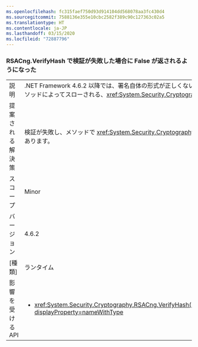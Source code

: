 ```yaml
---
ms.openlocfilehash: fc315faef750d93d914104dd568078aa3fc430d4
ms.sourcegitcommit: 7588136e355e10cbc2582f389c90c127363c02a5
ms.translationtype: HT
ms.contentlocale: ja-JP
ms.lasthandoff: 03/15/2020
ms.locfileid: "72887796"
---
```

### <a name="rsacngverifyhash-now-returns-false-for-any-verification-failure"></a>RSACng.VerifyHash で検証が失敗した場合に False が返されるようになった

|   |   |
|---|---|
|説明|.NET Framework 4.6.2 以降では、署名自体の形式が正しくない場合、このメソッドでは **False** が返されます。 今すぐ false を返しますの検証に失敗しました。 .NET Framework 4.6 および 4.6.1 では、メソッドによってスローされる、<xref:System.Security.Cryptography.CryptographicException?displayProperty=name>署名自体が正しくフォーマットされている場合。|
|提案される解決策|検証が失敗し、メソッドで <xref:System.Security.Cryptography.CryptographicException?displayProperty=name>False**が返される場合は、代わりにその実行が** の処理に依存するコードが実行される必要があります。|
|スコープ|Minor|
|バージョン|4.6.2|
|[種類]|ランタイム|
|影響を受ける API|<ul><li><xref:System.Security.Cryptography.RSACng.VerifyHash(System.Byte[],System.Byte[],System.Security.Cryptography.HashAlgorithmName,System.Security.Cryptography.RSASignaturePadding)?displayProperty=nameWithType></li></ul>|

